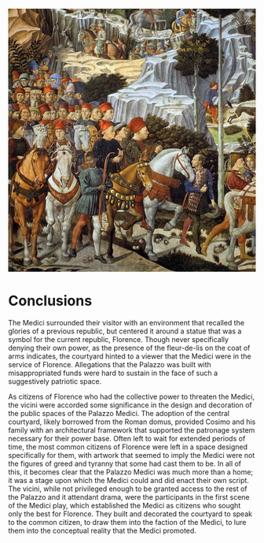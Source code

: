 ![Palazzo Medici](imgs/included/11.jpg)
# Conclusions


The Medici surrounded their visitor with an environment that recalled the glories of a previous republic, but centered it around a statue that was a symbol for the current republic, Florence. Though never specifically denying their own power, as the presence of the fleur-de-lis on the coat of arms indicates, the courtyard hinted to a viewer that the Medici were in the service of Florence. Allegations that the Palazzo was built with misappropriated funds were hard to sustain in the face of such a suggestively patriotic space.

As citizens of Florence who had the collective power to threaten the Medici, the vicini were accorded some significance in the design and decoration of the public spaces of the Palazzo Medici. The adoption of the central courtyard, likely borrowed from the Roman domus, provided Cosimo and his family with an architectural framework that supported the patronage system necessary for their power base.  Often left to wait for extended periods of time, the most common citizens of Florence were left in a space designed specifically for them, with artwork that seemed to imply the Medici were not the figures of greed and tyranny that some had cast them to be. In all of this, it becomes clear that the Palazzo Medici was much more than a home; it was a stage upon which the Medici could and did enact their own script.  The vicini, while not privileged enough to be granted access to the rest of the Palazzo and it attendant drama, were the participants in the first scene of the Medici play, which established the Medici as citizens who sought only the best for Florence.  They built and decorated the courtyard to speak to the common citizen, to draw them into the faction of the Medici, to lure them into the conceptual reality that the Medici promoted.  
